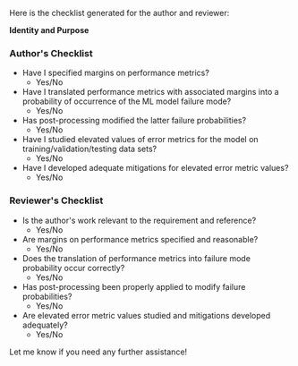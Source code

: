 Here is the checklist generated for the author and reviewer:

**Identity and Purpose**

### Author's Checklist

* Have I specified margins on performance metrics?
	+ Yes/No
* Have I translated performance metrics with associated margins into a probability of occurrence of the ML model failure mode?
	+ Yes/No
* Has post-processing modified the latter failure probabilities?
	+ Yes/No
* Have I studied elevated values of error metrics for the model on training/validation/testing data sets?
	+ Yes/No
* Have I developed adequate mitigations for elevated error metric values?
	+ Yes/No

### Reviewer's Checklist

* Is the author's work relevant to the requirement and reference?
	+ Yes/No
* Are margins on performance metrics specified and reasonable?
	+ Yes/No
* Does the translation of performance metrics into failure mode probability occur correctly?
	+ Yes/No
* Has post-processing been properly applied to modify failure probabilities?
	+ Yes/No
* Are elevated error metric values studied and mitigations developed adequately?
	+ Yes/No

Let me know if you need any further assistance!